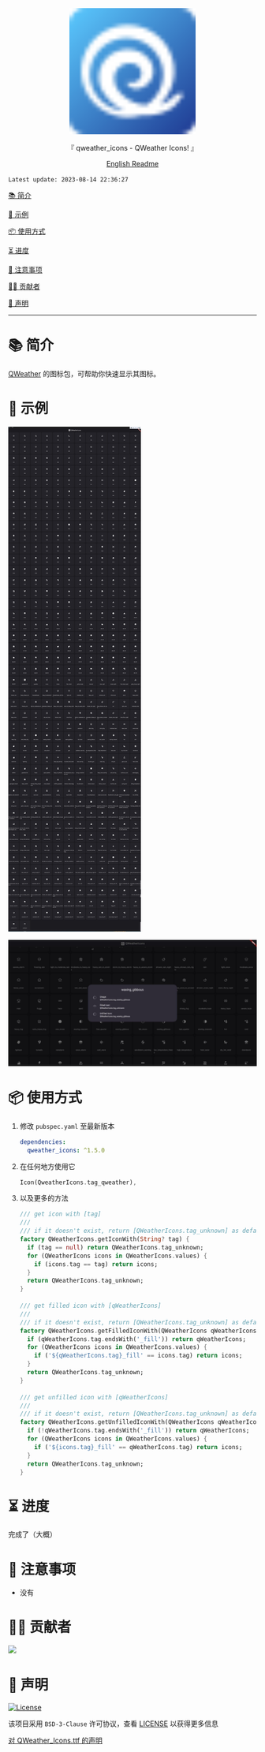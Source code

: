<div align="center">

  <img width="256" alt="qweather_icons" src="https://raw.githubusercontent.com/Cierra-Runis/qweather_icons/master/.github/icon.svg">
  <p>『 qweather_icons - QWeather Icons! 』</p>
  <a href="https://github.com/Cierra-Runis/qweather_icons/blob/master/README.md">English  Readme</a>
</div>

`Latest update: 2023-08-14 22:36:27`

[📚 简介](#-简介)

[📸 示例](#-示例)

[📦 使用方式](#-使用方式)

[⏳ 进度](#-进度)

[📌 注意事项](#-注意事项)

[🧑‍💻 贡献者](#-贡献者)

[🔦 声明](#-声明)

---

# 📚 简介

[QWeather](https://github.com/qwd/Icons) 的图标包，可帮助你快速显示其图标。

# 📸 示例

![screenshot_1](https://raw.githubusercontent.com/Cierra-Runis/qweather_icons/master/.github/sreenshot_1.jpg)

![screenshot_2](https://raw.githubusercontent.com/Cierra-Runis/qweather_icons/master/.github/sreenshot_2.jpg)

# 📦 使用方式

1. 修改 `pubspec.yaml` 至最新版本

   ```yaml
   dependencies:
     qweather_icons: ^1.5.0
   ```

2. 在任何地方使用它

   ```dart
   Icon(QweatherIcons.tag_qweather),
   ```

3. 以及更多的方法

   ```dart
   /// get icon with [tag]
   ///
   /// if it doesn't exist, return [QWeatherIcons.tag_unknown] as default value
   factory QWeatherIcons.getIconWith(String? tag) {
     if (tag == null) return QWeatherIcons.tag_unknown;
     for (QWeatherIcons icons in QWeatherIcons.values) {
       if (icons.tag == tag) return icons;
     }
     return QWeatherIcons.tag_unknown;
   }

   /// get filled icon with [qWeatherIcons]
   ///
   /// if it doesn't exist, return [QWeatherIcons.tag_unknown] as default value
   factory QWeatherIcons.getFilledIconWith(QWeatherIcons qWeatherIcons) {
     if (qWeatherIcons.tag.endsWith('_fill')) return qWeatherIcons;
     for (QWeatherIcons icons in QWeatherIcons.values) {
       if ('${qWeatherIcons.tag}_fill' == icons.tag) return icons;
     }
     return QWeatherIcons.tag_unknown;
   }

   /// get unfilled icon with [qWeatherIcons]
   ///
   /// if it doesn't exist, return [QWeatherIcons.tag_unknown] as default value
   factory QWeatherIcons.getUnfilledIconWith(QWeatherIcons qWeatherIcons) {
     if (!qWeatherIcons.tag.endsWith('_fill')) return qWeatherIcons;
     for (QWeatherIcons icons in QWeatherIcons.values) {
       if ('${icons.tag}_fill' == qWeatherIcons.tag) return icons;
     }
     return QWeatherIcons.tag_unknown;
   }
   ```

# ⏳ 进度

完成了（大概）

# 📌 注意事项

- 没有

# 🧑‍💻 贡献者

<a href="https://github.com/Cierra-Runis/qweather_icons/graphs/contributors">
  <img src="https://contrib.rocks/image?repo=Cierra-Runis/qweather_icons" />
</a>

# 🔦 声明

[![License](https://img.shields.io/github/license/Cierra-Runis/qweather_icons)](https://github.com/Cierra-Runis/qweather_icons/blob/master/LICENSE)

该项目采用 `BSD-3-Clause` 许可协议，查看 [LICENSE](https://github.com/Cierra-Runis/qweather_icons/blob/master/LICENSE) 以获得更多信息

[对 QWeather_Icons.ttf 的声明](https://github.com/qwd/Icons/blob/main/LICENSE)
